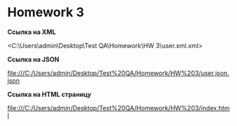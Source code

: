 # Homework 3

<b>Ссылка на XML</b>

<C:\Users\admin\Desktop\Test QA\Homework\HW 3\user.xml.xml>  

<b>Ссылка на JSON</b>

<file:///C:/Users/admin/Desktop/Test%20QA/Homework/HW%203/user.json.json>

<b>Ссылка на HTML страницу</b>

<file:///C:/Users/admin/Desktop/Test%20QA/Homework/HW%203/index.html>

